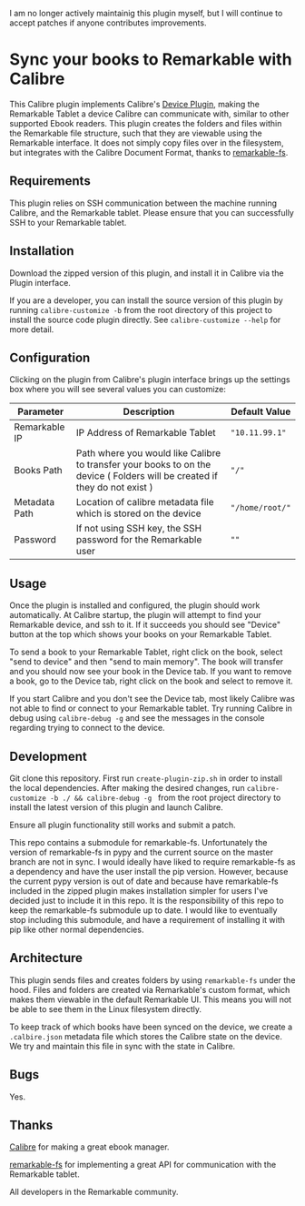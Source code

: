 I am no longer actively maintainig this plugin myself, but I will continue to accept patches if anyone contributes improvements. 

Sync your books to Remarkable with Calibre
==========================================================
This Calibre plugin implements Calibre's [Device Plugin](https://manual.calibre-ebook.com/plugins.html#module-calibre.devices.interface), 
making the Remarkable  Tablet a device Calibre can communicate with, similar to other supported Ebook readers. 
This plugin creates the folders and files within the Remarkable file structure, such that they are viewable using the 
Remarkable interface. It does not  simply copy files over in the filesystem, but integrates with the Calibre Document 
Format, thanks to [remarkable-fs](https://github.com/nick8325/remarkable-fs).

Requirements
------------
This plugin relies on SSH communication between the machine running Calibre, and the Remarkable tablet. Please ensure
that you can successfully SSH to your Remarkable tablet.

Installation
------------
Download the zipped version of this plugin, and install it in Calibre via the Plugin interface.

If you are a developer, you can install the source version of this plugin by running `calibre-customize -b` from the
root directory of this project to install the source code plugin directly. See 
`calibre-customize --help` for more detail.

Configuration
-------------
Clicking on the plugin from Calibre's plugin interface brings up the settings box where you will see several values
you can customize:

| Parameter     | Description                                                                                                                       | Default Value   |
|---------------|-----------------------------------------------------------------------------------------------------------------------------------|-----------------|
| Remarkable IP | IP Address of Remarkable Tablet                                                                                                   | `"10.11.99.1"`  |
| Books Path    | Path where you would like Calibre to transfer your books to on the device ( Folders will be created if they do not exist )        | `"/"`           |
| Metadata Path | Location of calibre metadata file which is stored on the device                                                                   | `"/home/root/"` |
| Password      | If not using SSH key, the SSH password for the Remarkable user                                                                    | `""`            |

Usage
-----
Once the plugin is installed and configured, the plugin should work automatically. At Calibre startup, the plugin will attempt to find your Remarkable device, and ssh to it. If it succeeds you should see "Device" button at the top which shows your books on your Remarkable Tablet. 

To send a book to your Remarkable Tablet, right click on the book, select "send to device" and then "send to main memory". The book will transfer and you should now see your book in the Device tab. If you want to remove a book, go to the Device tab, right click on the book and select to remove it.

If you start Calibre and you don't see the Device tab, most likely Calibre was not able to find or connect to your Remarkable tablet. Try running Calibre in debug using `calibre-debug -g` and see the messages in the console regarding trying to connect to the device.

Development
-----------
Git clone this repository. First run `create-plugin-zip.sh` in order to install the local dependencies. After making
the desired changes, run `calibre-customize -b ./ && calibre-debug -g ` from the  root project directory to install the
latest version of this plugin and launch Calibre.

Ensure all plugin functionality still works and submit a patch.

This repo contains a submodule for remarkable-fs. Unfortunately the version of remarkable-fs in pypy and the current
source on the master branch are not in sync. I would ideally have liked to require remarkable-fs as a dependency and have
the user install the pip version. However, because the current pypy version is out of date and because have remarkable-fs
included in the zipped plugin makes installation simpler for users I've decided just to include it in this repo. It is
the responsibility of this repo to keep the remarkable-fs submodule up to date. I would like to eventually stop
including this submodule, and have a requirement of installing it with pip like other normal dependencies.

Architecture
------------
This plugin sends files and creates folders by using `remarkable-fs` under the hood. Files and folders are created via
Remarkable's custom format, which makes them viewable in the default Remarkable UI. This means you will not be able to
see them in the Linux filesystem directly.

To keep track of which books have been synced on the device, we create a `.calbire.json` metadata file which stores the
Calibre state on the device. We try and maintain this file in sync with the state in Calibre.

Bugs
----
Yes.

Thanks
------
[Calibre](https://github.com/kovidgoyal/calibre) for making a great ebook manager.

[remarkable-fs](https://github.com/nick8325/remarkable-fs) for implementing a great API for 
communication with the Remarkable tablet.

All developers in the Remarkable community.
